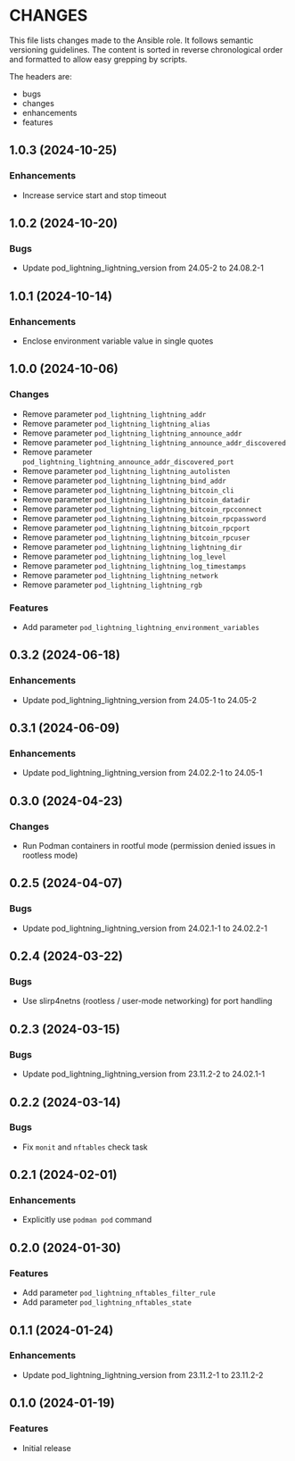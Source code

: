 # CHANGES

This file lists changes made to the Ansible role. It follows semantic versioning
guidelines. The content is sorted in reverse chronological order and formatted
to allow easy grepping by scripts.

The headers are:
- bugs
- changes
- enhancements
- features

## 1.0.3 (2024-10-25)

### Enhancements

- Increase service start and stop timeout

## 1.0.2 (2024-10-20)

### Bugs

- Update pod_lightning_lightning_version from 24.05-2 to 24.08.2-1

## 1.0.1 (2024-10-14)

### Enhancements

- Enclose environment variable value in single quotes

## 1.0.0 (2024-10-06)

### Changes

- Remove parameter `pod_lightning_lightning_addr`
- Remove parameter `pod_lightning_lightning_alias`
- Remove parameter `pod_lightning_lightning_announce_addr`
- Remove parameter `pod_lightning_lightning_announce_addr_discovered`
- Remove parameter `pod_lightning_lightning_announce_addr_discovered_port`
- Remove parameter `pod_lightning_lightning_autolisten`
- Remove parameter `pod_lightning_lightning_bind_addr`
- Remove parameter `pod_lightning_lightning_bitcoin_cli`
- Remove parameter `pod_lightning_lightning_bitcoin_datadir`
- Remove parameter `pod_lightning_lightning_bitcoin_rpcconnect`
- Remove parameter `pod_lightning_lightning_bitcoin_rpcpassword`
- Remove parameter `pod_lightning_lightning_bitcoin_rpcport`
- Remove parameter `pod_lightning_lightning_bitcoin_rpcuser`
- Remove parameter `pod_lightning_lightning_lightning_dir`
- Remove parameter `pod_lightning_lightning_log_level`
- Remove parameter `pod_lightning_lightning_log_timestamps`
- Remove parameter `pod_lightning_lightning_network`
- Remove parameter `pod_lightning_lightning_rgb`

### Features

- Add parameter `pod_lightning_lightning_environment_variables`

## 0.3.2 (2024-06-18)

### Enhancements

- Update pod_lightning_lightning_version from 24.05-1 to 24.05-2

## 0.3.1 (2024-06-09)

### Enhancements

- Update pod_lightning_lightning_version from 24.02.2-1 to 24.05-1

## 0.3.0 (2024-04-23)

### Changes

- Run Podman containers in rootful mode (permission denied issues in rootless mode)

## 0.2.5 (2024-04-07)

### Bugs

- Update pod_lightning_lightning_version from 24.02.1-1 to 24.02.2-1

## 0.2.4 (2024-03-22)

### Bugs

- Use slirp4netns (rootless / user-mode networking) for port handling

## 0.2.3 (2024-03-15)

### Bugs

- Update pod_lightning_lightning_version from 23.11.2-2 to 24.02.1-1

## 0.2.2 (2024-03-14)

### Bugs

- Fix `monit` and `nftables` check task

## 0.2.1 (2024-02-01)

### Enhancements

- Explicitly use `podman pod` command

## 0.2.0 (2024-01-30)

### Features

- Add parameter `pod_lightning_nftables_filter_rule`
- Add parameter `pod_lightning_nftables_state`

## 0.1.1 (2024-01-24)

### Enhancements

- Update pod_lightning_lightning_version from 23.11.2-1 to 23.11.2-2

## 0.1.0 (2024-01-19)

### Features

- Initial release
